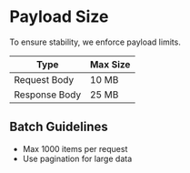 # Payload Size

To ensure stability, we enforce payload limits.

| Type            | Max Size |
|-----------------|----------|
| Request Body    | 10 MB    |
| Response Body   | 25 MB    |

## Batch Guidelines
- Max 1000 items per request
- Use pagination for large data